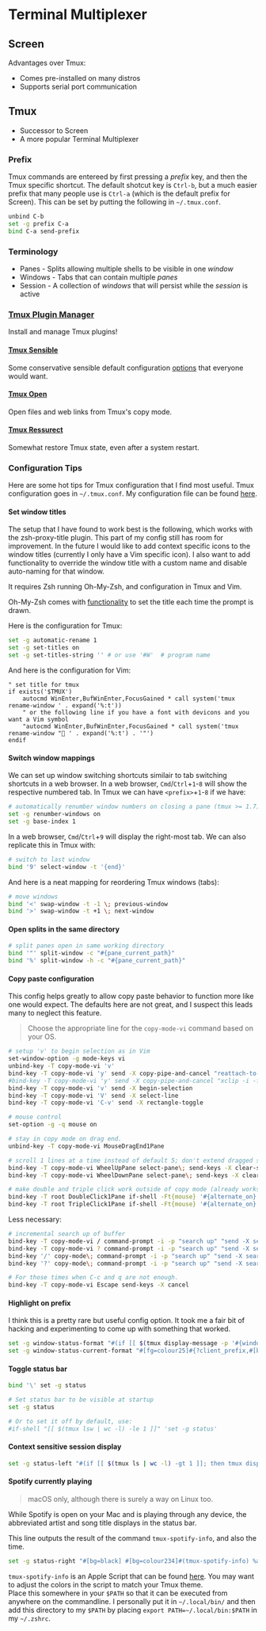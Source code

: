 # Terminal Multiplexer

## Screen

Advantages over Tmux:

- Comes pre-installed on many distros
- Supports serial port communication

## Tmux

- Successor to Screen
- A more popular Terminal Multiplexer

### Prefix

Tmux commands are entereed by first pressing a _prefix_ key, and then the Tmux specific shortcut. The default shotcut key is `Ctrl-b`, but a much easier prefix that many people use is `Ctrl-a` (which is the default prefix for Screen). This can be set by putting the following in `~/.tmux.conf`.

```sh
unbind C-b
set -g prefix C-a
bind C-a send-prefix
```

### Terminology

- Panes - Splits allowing multiple shells to be visible in one _window_
- Windows - Tabs that can contain multiple _panes_
- Session - A collection of _windows_ that will persist while the _session_ is active

### [Tmux Plugin Manager](https://github.com/tmux-plugins/tpm)

Install and manage Tmux plugins!

#### [Tmux Sensible](https://github.com/tmux-plugins/tmux-sensible)

Some conservative sensible default configuration [options](https://github.com/tmux-plugins/tmux-sensible#options) that everyone would want.

#### [Tmux Open](https://github.com/tmux-plugins/tmux-open)

Open files and web links from Tmux's copy mode.

#### [Tmux Ressurect](https://github.com/tmux-plugins/tmux-resurrect)

Somewhat restore Tmux state, even after a system restart.

### Configuration Tips

Here are some hot tips for Tmux configuration that I find most useful. Tmux configuration goes in `~/.tmux.conf`. My configuration file can be found [here](https://github.com/CallumHoward/dotfiles/blame/master/.tmux.conf).

#### Set window titles

The setup that I have found to work best is the following, which works with the zsh-proxy-title plugin. This part of my config still has room for improvement. In the future I would like to add context specific icons to the window titles (currently I only have a Vim specific icon). I also want to add functionality to override the window title with a custom name and disable auto-naming for that window.

It requires Zsh running Oh-My-Zsh, and configuration in Tmux and Vim.

Oh-My-Zsh comes with [functionality](https://github.com/ohmyzsh/ohmyzsh/blob/95218372402afc9aeafc89c0984310387ce79599/lib/termsupport.zsh) to set the title each time the prompt is drawn.

Here is the configuration for Tmux:

```sh
set -g automatic-rename 1
set -g set-titles on
set -g set-titles-string '' # or use '#W'  # program name
```

And here is the configuration for Vim:

```vim
" set title for tmux
if exists('$TMUX')
    autocmd WinEnter,BufWinEnter,FocusGained * call system('tmux rename-window ' . expand('%:t'))
    " or the following line if you have a font with devicons and you want a Vim symbol
    "autocmd WinEnter,BufWinEnter,FocusGained * call system('tmux rename-window " ' . expand('%:t') . '"')
endif
```

#### Switch window mappings

We can set up window switching shortcuts similair to tab switching shortcuts in a web browser. In a web browser, `Cmd`/`Ctrl`+`1`-`8` will show the respective numbered tab.
In Tmux we can have `<prefix>`+`1`-`8` if we have:

```sh
# automatically renumber window numbers on closing a pane (tmux >= 1.7).
set -g renumber-windows on
set -g base-index 1
```

In a web browser, `Cmd`/`Ctrl`+`9` will display the right-most tab. We can also replicate this in Tmux with:

```sh
# switch to last window
bind '9' select-window -t '{end}'
```

And here is a neat mapping for reordering Tmux windows (tabs):

```sh
# move windows
bind '<' swap-window -t -1 \; previous-window
bind '>' swap-window -t +1 \; next-window
```

#### Open splits in the same directory

```sh
# split panes open in same working directory
bind '"' split-window -c "#{pane_current_path}"
bind '%' split-window -h -c "#{pane_current_path}"
```

#### Copy paste configuration

This config helps greatly to allow copy paste behavior to function more like one would expect. The defaults here are not great, and I suspect this leads many to neglect this feature.

> Choose the appropriate line for the `copy-mode-vi` command based on your OS.

```sh
# setup 'v' to begin selection as in Vim
set-window-option -g mode-keys vi
unbind-key -T copy-mode-vi 'v'
bind-key -T copy-mode-vi 'y' send -X copy-pipe-and-cancel "reattach-to-user-namespace pbcopy"  # macOS
#bind-key -T copy-mode-vi 'y' send -X copy-pipe-and-cancel "xclip -i -f -selection primary | xclip -i -selection clipboard"  # Linux
bind-key -T copy-mode-vi 'v' send -X begin-selection
bind-key -T copy-mode-vi 'V' send -X select-line
bind-key -T copy-mode-vi 'C-v' send -X rectangle-toggle

# mouse control
set-option -g -q mouse on

# stay in copy mode on drag end.
unbind-key -T copy-mode-vi MouseDragEnd1Pane

# scroll 1 lines at a time instead of default 5; don't extend dragged selections.
bind-key -T copy-mode-vi WheelUpPane select-pane\; send-keys -X clear-selection\; send-keys -X -N 1 scroll-up
bind-key -T copy-mode-vi WheelDownPane select-pane\; send-keys -X clear-selection\; send-keys -X -N 1 scroll-down

# make double and triple click work outside of copy mode (already works inside it with default bindings).
bind-key -T root DoubleClick1Pane if-shell -Ft{mouse} '#{alternate_on}' "send-keys -M" "copy-mode -t{mouse}; send-keys -t{mouse} -X select-word"
bind-key -T root TripleClick1Pane if-shell -Ft{mouse} '#{alternate_on}' "send-keys -M" "copy-mode -t{mouse}; send-keys -t{mouse} -X select-line"
```

Less necessary:

```sh
# incremental search up of buffer
bind-key -T copy-mode-vi / command-prompt -i -p "search up" "send -X search-backward-incremental \"%%%\""
bind-key -T copy-mode-vi ? command-prompt -i -p "search up" "send -X search-backward-incremental \"%%%\""
bind-key '/' copy-mode\; command-prompt -i -p "search up" "send -X search-backward-incremental \"%%%\""
bind-key '?' copy-mode\; command-prompt -i -p "search up" "send -X search-backward-incremental \"%%%\""

# For those times when C-c and q are not enough.
bind-key -T copy-mode-vi Escape send-keys -X cancel
```

#### Highlight on prefix

I think this is a pretty rare but useful config option. It took me a fair bit of hacking and experimenting to come up with something that worked.

```sh
set -g window-status-format "#(if [[ $(tmux display-message -p '#{window_panes}') -gt 1 ]]; then echo '#[fg=brightwhite]'; fi) #W #[bg=black] "
set -g window-status-current-format "#[fg=colour25]#{?client_prefix,#[bg=colour45],#[bg=colour39]}#[noreverse]#[bold] #W #[bg=black] "
```

#### Toggle status bar

```sh
bind '\' set -g status

# Set status bar to be visible at startup
set -g status

# Or to set it off by default, use:
#if-shell "[[ $(tmux lsw | wc -l) -le 1 ]]" 'set -g status'
```

#### Context sensitive session display

```sh
set -g status-left "#(if [[ $(tmux ls | wc -l) -gt 1 ]]; then tmux display-message -p '#[bg=colour15]#[fg=colour67]#[bold] #S #[bg=black] '; fi)"
```

#### Spotify currently playing

> macOS only, although there is surely a way on Linux too.

While Spotify is open on your Mac and is playing through any device, the abbreviated artist and song title displays in the status bar.

This line outputs the result of the command `tmux-spotify-info`, and also the time.

```sh
set -g status-right "#[bg=black] #[bg=colour234]#(tmux-spotify-info) %a %d %b, %I:%M %p"
```

`tmux-spotify-info` is an Apple Script that can be found [here](https://github.com/CallumHoward/dotfiles/blob/master/scripts/tmux-spotify-info). You may want to adjust the colors in the script to match your Tmux theme.  
Place this somewhere in your `$PATH` so that it can be executed from anywhere on the commandline. I personally put it in `~/.local/bin/` and then add this directory to my `$PATH` by placing `export PATH=~/.local/bin:$PATH` in my `~/.zshrc`.
